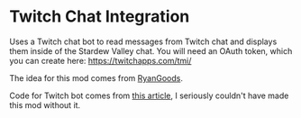 ﻿# Twitch Chat Integration

Uses a Twitch chat bot to read messages from Twitch chat and displays them inside of the Stardew Valley chat.
You will need an OAuth token, which you can create here: https://twitchapps.com/tmi/

The idea for this mod comes from [RyanGoods](https://github.com/StardewModders/mod-ideas/issues/1047).

Code for Twitch bot comes from [this article](https://medium.com/swlh/writing-a-twitch-bot-from-scratch-in-c-f59d9fed10f3),
I seriously couldn't have made this mod without it.
